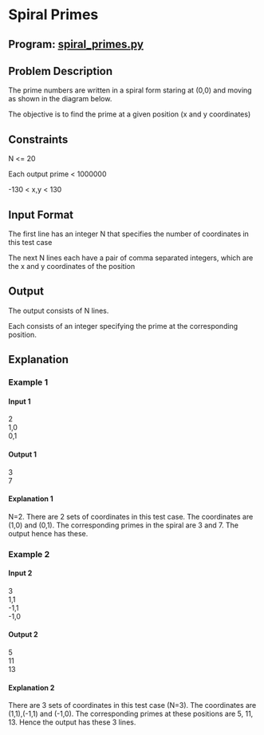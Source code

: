 # Spiral Primes

## Program: [spiral_primes.py](https://github.com/nirantak/Programming_Exercises/blob/master/Misc/spiral_primes.py)

## Problem Description

The prime numbers are written in a spiral form staring at (0,0) and moving as shown in the diagram below.

The objective is to find the prime at a given position (x and y coordinates)

## Constraints

N <= 20

Each output prime < 1000000

-130 < x,y < 130

## Input Format

The first line has an integer N that specifies the number of coordinates in this test case

The next N lines each have a pair of comma separated integers, which are the x and y coordinates of the position 

## Output

The output consists of N lines.

Each consists of an integer specifying the prime at the corresponding position.

## Explanation

### Example 1

#### Input 1

2  
1,0  
0,1

#### Output 1

3  
7

#### Explanation 1

N=2. There are 2 sets of coordinates in this test case. The coordinates are (1,0) and (0,1). The corresponding primes in the spiral are 3 and 7. The output hence has these.

### Example 2

#### Input 2

3  
1,1  
-1,1  
-1,0

#### Output 2

5  
11  
13

#### Explanation 2

There are 3 sets of coordinates in this test case (N=3). The coordinates are (1,1),(-1,1) and (-1,0). The corresponding primes at these positions are 5, 11, 13. Hence the output has these 3 lines.

